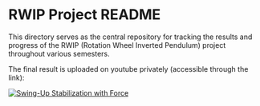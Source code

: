 # RWIP Project README

This directory serves as the central repository for tracking the results and progress of the RWIP (Rotation Wheel Inverted Pendulum) project throughout various semesters.


The final result is uploaded on youtube privately (accessible through the link):

[![Swing-Up Stabilization with Force](http://img.youtube.com/vi/k0FuAN_W_Ps/0.jpg)](http://www.youtube.com/watch?v=k0FuAN_W_Ps)